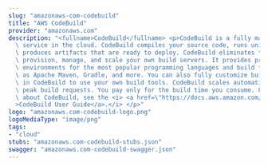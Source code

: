 ```yaml
---
slug: "amazonaws-com-codebuild"
title: "AWS CodeBuild"
provider: "amazonaws.com"
description: "<fullname>CodeBuild</fullname> <p>CodeBuild is a fully managed build\
  \ service in the cloud. CodeBuild compiles your source code, runs unit tests, and\
  \ produces artifacts that are ready to deploy. CodeBuild eliminates the need to\
  \ provision, manage, and scale your own build servers. It provides prepackaged build\
  \ environments for the most popular programming languages and build tools, such\
  \ as Apache Maven, Gradle, and more. You can also fully customize build environments\
  \ in CodeBuild to use your own build tools. CodeBuild scales automatically to meet\
  \ peak build requests. You pay only for the build time you consume. For more information\
  \ about CodeBuild, see the <i> <a href=\"https://docs.aws.amazon.com/codebuild/latest/userguide/welcome.html\"\
  >CodeBuild User Guide</a>.</i> </p>"
logo: "amazonaws.com-codebuild-logo.png"
logoMediaType: "image/png"
tags:
- "cloud"
stubs: "amazonaws.com-codebuild-stubs.json"
swagger: "amazonaws.com-codebuild-swagger.json"
---
```

